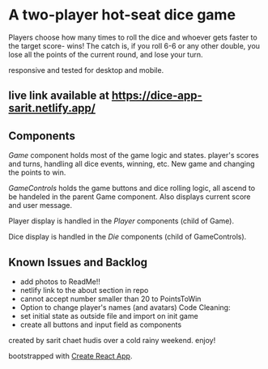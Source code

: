 # A two-player hot-seat dice game

Players choose how many times to roll the dice and whoever gets faster to the target score- wins!
The catch is, if you roll 6-6 or any other double, you lose all the points of the current round, and lose your turn.

responsive and tested for desktop and mobile.

## live link available at https://dice-app-sarit.netlify.app/

## Components

_Game_ component holds most of the game logic and states.
player's scores and turns, handling all dice events, winning, etc. New game and changing the points to win.

_GameControls_ holds the game buttons and dice rolling logic, all ascend to be handeled in the parent Game component. Also displays current score and user message.

Player display is handled in the _Player_ components (child of Game).

Dice display is handled in the _Die_ components (child of GameControls).

## Known Issues and Backlog

- add photos to ReadMe!!
- netlify link to the about section in repo
- cannot accept number smaller than 20 to PointsToWin
- Option to change player's names (and avatars)
  Code Cleaning:
- set initial state as outside file and import on init game
- create all buttons and input field as components

created by sarit chaet hudis over a cold rainy weekend. enjoy!

bootstrapped with [Create React App](https://github.com/facebook/create-react-app).
